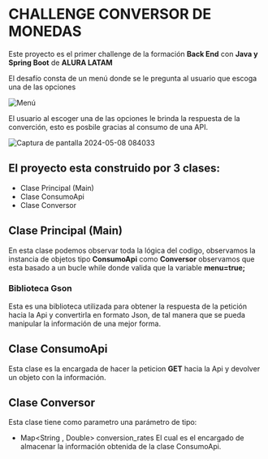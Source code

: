 # CHALLENGE CONVERSOR DE MONEDAS
Este proyecto es el primer challenge de la formación **Back End** con **Java y Spring Boot** de **ALURA LATAM**

El desafío consta de un menú donde se le pregunta al usuario que escoga una de las opciones 

![Menú](https://github.com/dcoti7/Challenge/assets/157064508/b44041a6-a41b-4013-92a9-deef4327b0f7)

El usuario al escoger una de las opciones le brinda la respuesta de la converción, esto es posbile gracias al consumo de una API.

![Captura de pantalla 2024-05-08 084033](https://github.com/dcoti7/Challenge/assets/157064508/2b4144c2-cb72-405f-9c3f-80675440aeef)

## El proyecto esta construido por 3 clases: 
* Clase Principal (Main)
* Clase ConsumoApi
* Clase Conversor

## Clase Principal (Main) 

En esta clase podemos observar toda la lógica del codigo, observamos la instancia de objetos tipo **ConsumoApi** como **Conversor**
observamos que esta basado a un bucle while donde valida que la variable **menu=true;**

### Biblioteca Gson

Esta es una biblioteca utilizada para obtener la respuesta de la petición hacia la Api y convertirla en formato Json, de tal manera que 
se pueda manipular la información de una mejor forma. 

## Clase ConsumoApi

Esta clase es la encargada de hacer la peticion **GET** hacia la Api y devolver un objeto con la información. 

## Clase Conversor

Esta clase tiene como parametro una parámetro de tipo: 
* Map<String , Double> conversion_rates
El cual es el encargado de almacenar la información obtenida de la clase ConsumoApi. 
